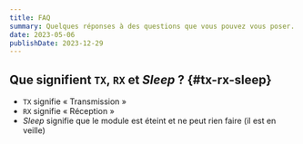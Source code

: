 ```yaml
---
title: FAQ
summary: Quelques réponses à des questions que vous pouvez vous poser.
date: 2023-05-06
publishDate: 2023-12-29
---
```


## Que signifient `TX`, `RX` et _Sleep_ ? {#tx-rx-sleep}

- `TX` signifie « Transmission »
- `RX` signifie « Réception »
- _Sleep_ signifie que le module est éteint et ne peut rien faire (il est en veille)
